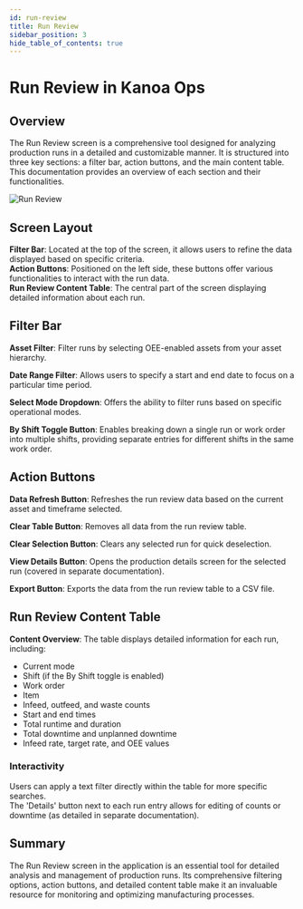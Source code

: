 ```yaml
---
id: run-review
title: Run Review
sidebar_position: 3
hide_table_of_contents: true
---
```


# Run Review in Kanoa Ops

## Overview

The Run Review screen is a comprehensive tool designed for analyzing production runs in a detailed and customizable manner. It is structured into three key sections: a filter bar, action buttons, and the main content table. This documentation provides an overview of each section and their functionalities.

![Run Review](/img/ops-operations-run-review.png)

## Screen Layout
**Filter Bar**: Located at the top of the screen, it allows users to refine the data displayed based on specific criteria.<br />
**Action Buttons**: Positioned on the left side, these buttons offer various functionalities to interact with the run data.<br />
**Run Review Content Table**: The central part of the screen displaying detailed information about each run.<br />

## Filter Bar

**Asset Filter**:  Filter runs by selecting OEE-enabled assets from your asset hierarchy.

**Date Range Filter**:  Allows users to specify a start and end date to focus on a particular time period.

**Select Mode Dropdown**:  Offers the ability to filter runs based on specific operational modes.

**By Shift Toggle Button**:  Enables breaking down a single run or work order into multiple shifts, providing separate entries for different shifts in the same work order.

## Action Buttons

**Data Refresh Button**:  Refreshes the run review data based on the current asset and timeframe selected.

**Clear Table Button**:  Removes all data from the run review table.

**Clear Selection Button**:  Clears any selected run for quick deselection.

**View Details Button**:  Opens the production details screen for the selected run (covered in separate documentation).

**Export Button**:  Exports the data from the run review table to a CSV file.

## Run Review Content Table

**Content Overview**:  The table displays detailed information for each run, including:
  - Current mode
  - Shift (if the By Shift toggle is enabled)
  - Work order
  - Item
  - Infeed, outfeed, and waste counts
  - Start and end times
  - Total runtime and duration
  - Total downtime and unplanned downtime
  - Infeed rate, target rate, and OEE values

### Interactivity
Users can apply a text filter directly within the table for more specific searches.<br />
The 'Details' button next to each run entry allows for editing of counts or downtime (as detailed in separate documentation).

## Summary

The Run Review screen in the application is an essential tool for detailed analysis and management of production runs. Its comprehensive filtering options, action buttons, and detailed content table make it an invaluable resource for monitoring and optimizing manufacturing processes.

